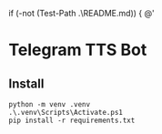if (-not (Test-Path .\README.md)) {
@'
# Telegram TTS Bot

## Install
```pwsh
python -m venv .venv
.\.venv\Scripts\Activate.ps1
pip install -r requirements.txt
